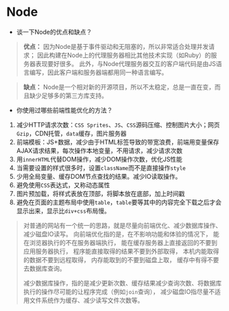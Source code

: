 # Node #

- 谈一下Node的优点和缺点？

> **优点：**
> 因为Node是基于事件驱动和无阻塞的，所以非常适合处理并发请求；
> 因此构建在Node上的代理服务器相比其他技术实现（如Ruby）的服务器表现要好很多。
> 此外，与Node代理服务器交互的客户端代码是由JS语言编写，因此客户端和服务器端都用同一种语言编写。

> **缺点：**
> Node是一个相对新的开源项目，所以不太稳定，总是一直在变，而且缺少足够多的第三方库支持。

- 你使用过哪些前端性能优化的方法？

1. 减少HTTP请求次数：`CSS Sprites`、`JS`、`CSS`源码压缩、控制图片大小；网页`Gzip`，CDN托管，`data`缓存，图片服务器
1. 前端模板：JS+数据，减少由于HTML标签导致的带宽浪费，前端用变量保存AJAX请求结果，每次操作本地变量，不用请求，减少请求次数
1. 用`innerHTML`代替DOM操作，减少DOM操作次数，优化JS性能
1. 当需要设置的样式很多时，设置`className`而不是直接操作`style`
1. 少用全局变量、缓存DOM节点查找的结果。减少IO读取操作。
1. 避免使用`CSS`表达式，又称动态属性
1. 图片预加载，将样式表放在顶部，将脚本放在底部，加上时间戳
1. 避免在页面的主题布局中使用`table`，`table`要等其中的内容完全下载之后才会显示出来，显示比`div+css`布局慢。

> 对普通的网站有一个统一的思路，就是尽量向前端优化、减少数据库操作、减少磁盘IO读写。
> 向前端优化指的是，在不影响功能和体验的情况下，
> 能在浏览器执行的不在服务器端执行，
> 能在缓存服务器上直接返回的不要到应用服务器执行，
> 程序能直接取得的结果不要到外部取得，
> 本机内能取得的数据不要到远程取得，
> 内存能取到的不要到磁盘上取，
> 缓存中有得不要去数据库查询。
> 
> 减少数据库操作，指的是减少更新次数、缓存结果减少查询次数、将数据库执行的操作尽可能的让程序完成（例如`join`查询），
> 减少磁盘IO指尽量不适用文件系统作为缓存、减少读写文件次数等。